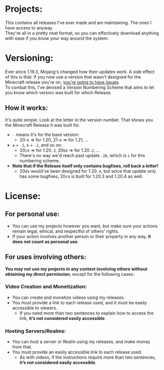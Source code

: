 # Projects:
This contains all releases I've ever made and am maintaining. The ones I have access to anyway.
<br>They're all in a pretty neat format, so you can effectively download anything with ease if you know your way around the system.

# Versioning:
Ever since 1.19.3, Mojang's changed how their updates work. A side effect of this is that: If you now use a version that wasn't designed for the Minecraft release you're on, [you're going to have issues](https://web.archive.org/web/20221025032759/https://help.minecraft.net/hc/en-us/articles/9971900758413).
<br>To combat this, I've devised a Version Numbering Scheme that aims to let you know which version was built for which Release.
## How it works:
It's quite simple: Look at the letter in the version number. That shows you the Minecraft Release it was built for.
- `-` means it's for the base version:
  - 20-x => for 1.20, 21-x => for 1.21, ...
- `a` = `.1`, `b` = `.2`, and so on:
  - 20`c`x => for 1.20`.3`, 20`b`x => for 1.20`.2`, ...
  - There's no way we'd reach past update `.26`, which is `z` for this numbering scheme.
- **Note that if the Release itself only contains bugfixes, roll back a letter!**
  - 20`d`x would've been designed for 1.20`.4`, but since that update only has some bugfixes, 20`c`x is built for 1.20.3 and 1.20.4 as well.

# License:
## For personal use:
- You can use my projects however you want, but make sure your actions remain legal, ethical, and respectful of others' rights.
- If your action involves another person or their property in any way, **it does not count as personal use**.

## For uses involving others: 
**You may not use my projects in any context involving others without obtaining my direct permission**, except for the following cases:
### Video Creation and Monetization:
- You can create and monetize videos using my releases.
- You must provide a link to each release used, and it must be easily accessible to viewers.
  - If you need more than two sentences to explain how to access the link, **it’s not considered easily accessible**.
### Hosting Servers/Realms:
- You can host a server or Realm using my releases, and make money from that.
- You must provide an easily accessible link to each release used.
  - As with videos, if the instructions require more than two sentences, **it’s not considered easily accessible**.
